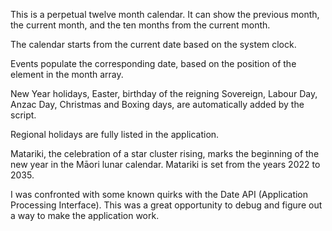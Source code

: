 This is a perpetual twelve month calendar.
It can show the previous month, the current month, and the ten months from the current month.

The calendar starts from the current date based on the system clock.

Events populate the corresponding date, based on the position of the element in the month array.

New Year holidays, Easter, birthday of the reigning Sovereign, Labour Day, Anzac Day, Christmas and Boxing days, are automatically added by the script.

Regional holidays are fully listed in the application.

Matariki, the celebration of a star cluster rising, marks the beginning of the new year in the Māori lunar calendar.
Matariki is set from the years 2022 to 2035.

I was confronted with some known quirks with the Date API (Application Processing Interface).
This was a great opportunity to debug and figure out a way to make the application work.
